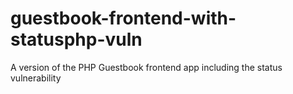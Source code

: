 # guestbook-frontend-with-statusphp-vuln
A version of the PHP Guestbook frontend app including the status vulnerability
